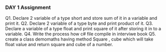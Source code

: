 ### DAY 1 Assignment

Q1. Declare 2 variable of a type short and store sum of it in a variable and print it.
Q2. Declare 2  variable of a type byte and print product of it.
Q3.  Declare a variable of a type float and print square of it after storing it in to a variable.
Q4. Write the process how c# file compile in interviwe book
Q5. create a class demomaths having method Square , cube which will take float value and return square and cube of a number.
